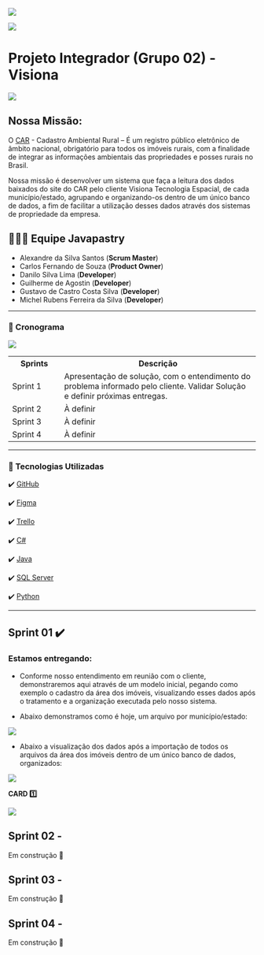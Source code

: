 <p><img src="https://img.shields.io/badge/status%20do%20projeto-em%20progresso-yellow?style=for-the-badge&logo=appveyor"></p>
       <p><img src="https://img.shields.io/badge/Sprint%20atual-Sprint%201-blue?style=for-the-badge&logo=appveyor"></p>
       <p>

# Projeto Integrador (Grupo 02)  - Visiona  
<img src="https://uploaddeimagens.com.br/images/003/155/335/full/Imagem5.png?1616876472" >

## Nossa Missão:

O [CAR](https://www.car.gov.br/#/) - Cadastro Ambiental Rural – É um registro público eletrônico de âmbito nacional, obrigatório para todos os imóveis rurais, com a finalidade de integrar as informações ambientais das propriedades e posses rurais no Brasil.

Nossa missão é desenvolver um sistema que faça a leitura dos dados baixados do site do CAR pelo cliente Visiona Tecnologia Espacial, de cada município/estado, agrupando e organizando-os dentro de um único banco de dados, a fim de facilitar a utilização desses dados através dos sistemas de propriedade da empresa.


 ## 👨🏽‍🎓 Equipe Javapastry
 
- Alexandre da Silva Santos (**Scrum Master**)
- Carlos Fernando de Souza (**Product Owner**)
- Danilo Silva Lima (**Developer**)
- Guilherme de Agostin (**Developer**)
- Gustavo de Castro Costa Silva (**Developer**)
- Michel Rubens Ferreira da Silva (**Developer**)

---

### 📅 Cronograma

<p><img src="https://i.imgur.com/WZ95KSd.png" /></p>

<table>
 <tbody>
  <tr>
   <th width="90px">Sprints</th>
   <th>Descrição</th>
  </tr>
 <tr>
  <td>Sprint 1</td>
  <td>Apresentação de solução, com o entendimento do problema informado pelo cliente. Validar Solução e definir próximas entregas.</td>
 </tr>
 <tr>
  <td>Sprint 2</td>
  <td>À definir</td>
 </tr>
 <tr>
  <td>Sprint 3</td>
  <td>À definir</td>
 </tr>
 <tr>
  <td>Sprint 4</td>
  <td>À definir</td>
 </tr>
 </tbody>
 </table>

---

### 🚀 Tecnologias Utilizadas

✔️ [GitHub](https://github.com/gustavocastrow/pi-fatec)

✔️ [Figma](https://figma.com)

✔️ [Trello](https://trello.com/b/kc4YAQqv)

✔️ [C#]()

✔️ [Java]()

✔️ [SQL Server]()

✔️ [Python]()

---

## Sprint 01 ✔️

### Estamos entregando:

- Conforme  nosso entendimento em reunião com o cliente, demonstraremos aqui através de um modelo inicial, pegando como exemplo o cadastro da área dos imóveis, visualizando esses dados após o tratamento e a organização executada pelo nosso sistema.

- Abaixo  demonstramos como é hoje, um arquivo por município/estado:

<p><img src="https://uploaddeimagens.com.br/images/003/155/275/full/Imagem2.png?1616872973" /></p>

- Abaixo a visualização dos dados após a importação de todos os arquivos da área dos imóveis dentro de um único banco de dados, organizados:

<p><img src="https://uploaddeimagens.com.br/images/003/155/277/full/Imagem3.png?1616873009" /></p>

**CARD 1️⃣**<p>
<img src="https://uploaddeimagens.com.br/images/003/155/435/full/CARD1.png?1616880839" >

## Sprint 02 -
Em construção 🚧
## Sprint 03 -
Em construção 🚧
## Sprint 04 -
Em construção 🚧
